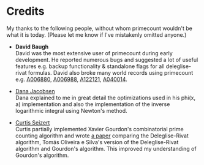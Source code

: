 # Credits

My thanks to the following people, without whom primecount wouldn't be what it is today. (Please let me know if I've mistakenly omitted anyone.)

* **David Baugh**<br/>
David was the most extensive user of primecount during early
development. He reported numerous bugs and suggested a lot
of useful features e.g. backup functionality & standalone
flags for all deleglise-rivat formulas. David also broke many
world records using primecount e.g. [A006880](https://oeis.org/A006880),
[A006988](https://oeis.org/A006988), [A122121](https://oeis.org/A122121),
[A040014](https://oeis.org/A040014).

* [Dana Jacobsen](https://github.com/danaj)<br/>
Dana explained to me in great detail the optimizations used in his
phi(x, a) implementation and also the implementation of the 
inverse logarithmic integral using Newton's method.

* [Curtis Seizert](https://github.com/curtisseizert)<br/>
Curtis partially implemented Xavier Gourdon's combinatorial
prime counting algorithm and wrote
[a paper](https://github.com/curtisseizert/CUDApix/blob/master/Deconvoluting%20Deleglise-Rivat.pdf)
comparing the Deleglise-Rivat algorithm, Tomás Oliveira e Silva's
version of the Deleglise-Rivat algorithm and Gourdon's algorithm.
This improved my understanding of Gourdon's algorithm.
